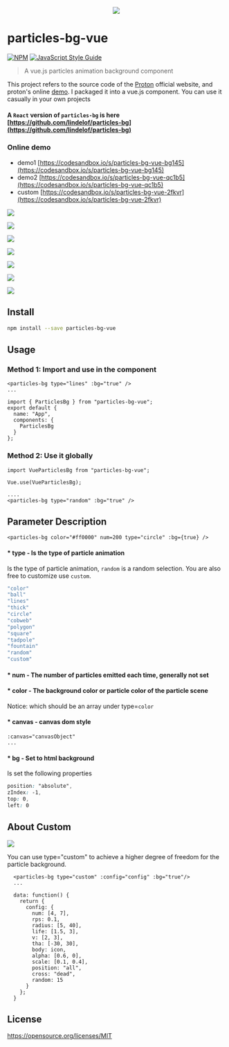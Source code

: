 <p align="center">
  <img src="https://github.com/lindelof/particles-bg-vue/blob/master/images/logo.png?raw=true"/>
</p>

# particles-bg-vue

[![NPM](https://img.shields.io/npm/v/particles-bg-vue.svg)](https://www.npmjs.com/package/particles-bg-vue) [![JavaScript Style Guide](https://img.shields.io/badge/code_style-standard-brightgreen.svg)](https://standardjs.com)

> A vue.js particles animation background component

This project refers to the source code of the [Proton](https://a-jie.github.io/Proton/) official website, and proton's online [demo](https://codesandbox.io/s/proton-tadpole-yt6qu?fontsize=14&module=%2Fsrc%2Fcomponents%2FParticles.vue). I packaged it into a vue.js component. You can use it casually in your own projects

#### A `React` version of `particles-bg` is here [https://github.com/lindelof/particles-bg](https://github.com/lindelof/particles-bg)

### Online demo
* demo1 [https://codesandbox.io/s/particles-bg-vue-bg145](https://codesandbox.io/s/particles-bg-vue-bg145)
* demo2 [https://codesandbox.io/s/particles-bg-vue-qc1b5](https://codesandbox.io/s/particles-bg-vue-qc1b5)
* custom [https://codesandbox.io/s/particles-bg-vue-2fkvr](https://codesandbox.io/s/particles-bg-vue-2fkvr)

![](https://github.com/lindelof/particles-bg-vue/blob/master/images/01.jpg?raw=true)

![](https://github.com/lindelof/particles-bg-vue/blob/master/images/02.jpg?raw=true)

![](https://github.com/lindelof/particles-bg-vue/blob/master/images/03.jpg?raw=true)

![](https://github.com/lindelof/particles-bg-vue/blob/master/images/04.jpg?raw=true)

![](https://github.com/lindelof/particles-bg-vue/blob/master/images/05.jpg?raw=true)

![](https://github.com/lindelof/particles-bg-vue/blob/master/images/06.jpg?raw=true)

![](https://github.com/lindelof/particles-bg-vue/blob/master/images/07.jpg?raw=true)

## Install

```bash
npm install --save particles-bg-vue
```

## Usage

### Method 1: Import and use in the component

```vue
<particles-bg type="lines" :bg="true" />
...

import { ParticlesBg } from "particles-bg-vue";
export default {
  name: "App",
  components: {
    ParticlesBg
  }
};
```

### Method 2: Use it globally
```vue
import VueParticlesBg from "particles-bg-vue";

Vue.use(VueParticlesBg);

....
<particles-bg type="random" :bg="true" />
```


## Parameter Description
```vue
<particles-bg color="#ff0000" num=200 type="circle" :bg={true} />
```
#### * type - Is the type of particle animation
Is the type of particle animation, `random` is a random selection. You are also free to customize use `custom`.

```js
"color"
"ball"
"lines"
"thick"
"circle"
"cobweb"
"polygon"
"square"
"tadpole"
"fountain"
"random"
"custom"
```

#### * num - The number of particles emitted each time, generally not set

#### * color - The background color or particle color of the particle scene
Notice: which should be an array under type=`color`

#### * canvas - canvas dom style
```vue
:canvas="canvasObject"
...
```

#### * bg - Set to html background
Is set the following properties
```css
position: "absolute",
zIndex: -1,
top: 0,
left: 0
```

## About Custom

![](https://github.com/lindelof/particles-bg-vue/blob/master/images/08.jpg?raw=true)

You can use type="custom" to achieve a higher degree of freedom for the particle background.

```vue
  <particles-bg type="custom" :config="config" :bg="true"/>
  ...

  data: function() {
    return {
      config: {
        num: [4, 7],
        rps: 0.1,
        radius: [5, 40],
        life: [1.5, 3],
        v: [2, 3],
        tha: [-30, 30],
        body: icon,
        alpha: [0.6, 0],
        scale: [0.1, 0.4],
        position: "all",
        cross: "dead",
        random: 15
      }
    };
  }
```

## License

https://opensource.org/licenses/MIT
